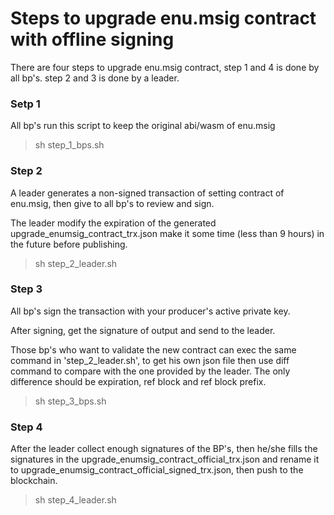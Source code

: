 # Steps to upgrade enu.msig contract with offline signing
There are four steps to upgrade enu.msig contract, step 1 and 4 is done by all bp's. step 2 and 3 is done by a leader.

### Setp 1
All bp's run this script to keep the original abi/wasm of enu.msig
> sh step_1_bps.sh 

### Step 2
A leader generates a non-signed transaction of setting contract of enu.msig, then give to all bp's to review and sign.

The leader modify the expiration of the generated upgrade_enumsig_contract_trx.json make it some time (less than 9 hours) in the future before publishing.
> sh step_2_leader.sh

### Step 3
All bp's sign the transaction with your producer's active private key.

After signing, get the signature of output and send to the leader.

Those bp's who want to validate the new contract can exec the same command in 'step_2_leader.sh', to get his own json file
 then use diff command to compare with the one provided by the leader.
 The only difference should be expiration, ref block and ref block prefix.

> sh step_3_bps.sh


### Step 4
After the leader collect enough signatures of the BP's, then he/she
 fills the signatures in the upgrade_enumsig_contract_official_trx.json and 
 rename it to upgrade_enumsig_contract_official_signed_trx.json, then push to the blockchain.

> sh step_4_leader.sh
